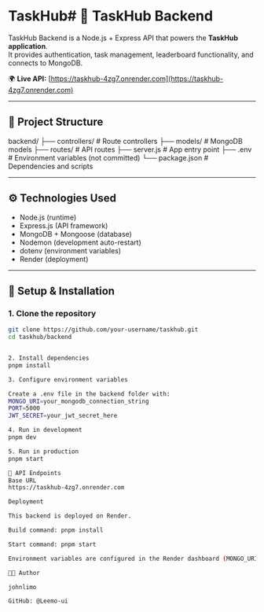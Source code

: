 # TaskHub# 🚀 TaskHub Backend

TaskHub Backend is a Node.js + Express API that powers the **TaskHub application**.  
It provides authentication, task management, leaderboard functionality, and connects to MongoDB.

🌍 **Live API:** [https://taskhub-4zg7.onrender.com](https://taskhub-4zg7.onrender.com)

---

## 📂 Project Structure

backend/
├── controllers/ # Route controllers
├── models/ # MongoDB models
├── routes/ # API routes
├── server.js # App entry point
├── .env # Environment variables (not committed)
└── package.json # Dependencies and scripts



---

## ⚙️ Technologies Used

- Node.js (runtime)
- Express.js (API framework)
- MongoDB + Mongoose (database)
- Nodemon (development auto-restart)
- dotenv (environment variables)
- Render (deployment)

---

## 🔧 Setup & Installation

### 1. Clone the repository
```bash
git clone https://github.com/your-username/taskhub.git
cd taskhub/backend


2. Install dependencies
pnpm install

3. Configure environment variables

Create a .env file in the backend folder with:
MONGO_URI=your_mongodb_connection_string
PORT=5000
JWT_SECRET=your_jwt_secret_here

4. Run in development
pnpm dev

5. Run in production
pnpm start

📡 API Endpoints
Base URL
https://taskhub-4zg7.onrender.com

Deployment

This backend is deployed on Render.

Build command: pnpm install

Start command: pnpm start

Environment variables are configured in the Render dashboard (MONGO_URI, PORT, JWT_SECRET).

👨‍💻 Author

johnlimo

GitHub: @Leemo-ui

